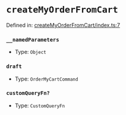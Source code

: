 # `createMyOrderFromCart`

Defined in: [createMyOrderFromCart/index.ts:7](https://github.com/vuestorefront/vue-storefront/blob/7fab09097/packages/commercetools/api-client/src/api/createMyOrderFromCart/index.ts#L7)

### `__namedParameters`

* Type: `Object`

### `draft`

* Type: `OrderMyCartCommand`

### `customQueryFn?`

* Type: `CustomQueryFn`
